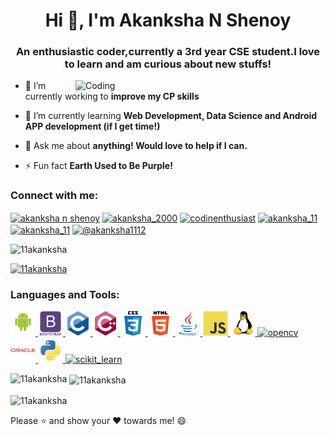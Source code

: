 <h1 align="center">Hi 👋, I'm Akanksha N Shenoy</h1>
<h3 align="center">An enthusiastic coder,currently a 3rd year CSE student.I love to learn and am curious about new stuffs!</h3>
<img  align="right" alt="Coding" width="400" src= "https://camo.githubusercontent.com/6f5e3ead776bc722fbfc3da2c8b1454a7a5f27a07b34c0ced075f90a6c25a3be/68747470733a2f2f6d69726f2e6d656469756d2e636f6d2f6d61782f313630302f302a4b32574c4d5445784c79696461374f522e676966">

- 🔭 I’m currently working to **improve my CP skills**

- 🌱 I’m currently learning **Web Development, Data Science and Android APP development (if I get time!)**

- 💬 Ask me about **anything! Would love to help if I can.**

- ⚡ Fun fact **Earth Used to Be Purple!**

<h3 align="left">Connect with me:</h3>
<p align="left">
<a href="https://linkedin.com/in/akanksha n shenoy" target="blank"><img align="center" src="https://raw.githubusercontent.com/rahuldkjain/github-profile-readme-generator/master/src/images/icons/Social/linked-in-alt.svg" alt="akanksha n shenoy" height="30" width="40" /></a>
<a href="https://www.codechef.com/users/akanksha_2000" target="blank"><img align="center" src="https://cdn.jsdelivr.net/npm/simple-icons@3.1.0/icons/codechef.svg" alt="akanksha_2000" height="30" width="40" /></a>
<a href="https://www.hackerrank.com/codinenthusiast" target="blank"><img align="center" src="https://raw.githubusercontent.com/rahuldkjain/github-profile-readme-generator/master/src/images/icons/Social/hackerrank.svg" alt="codinenthusiast" height="30" width="40" /></a>
<a href="https://codeforces.com/profile/akanksha_11" target="blank"><img align="center" src="https://cdn.jsdelivr.net/npm/simple-icons@3.0.1/icons/codeforces.svg" alt="akanksha_11" height="30" width="40" /></a>
<a href="https://www.leetcode.com/akanksha_11" target="blank"><img align="center" src="https://raw.githubusercontent.com/rahuldkjain/github-profile-readme-generator/master/src/images/icons/Social/leet-code.svg" alt="akanksha_11" height="30" width="40" /></a>
<a href="https://www.hackerearth.com/@akanksha1112" target="blank"><img align="center" src="https://raw.githubusercontent.com/rahuldkjain/github-profile-readme-generator/master/src/images/icons/Social/hackerearth.svg" alt="@akanksha1112" height="30" width="40" /></a>
</p>
<p align="left"> <img src="https://komarev.com/ghpvc/?username=11akanksha&label=Profile%20views&color=0e75b6&style=flat" alt="11akanksha" /> </p>

<p align="left"> <a href="https://github.com/ryo-ma/github-profile-trophy"><img src="https://github-profile-trophy.vercel.app/?username=11akanksha" alt="11akanksha" /></a> </p>

<h3 align="left">Languages and Tools:</h3>
<p align="left"> <a href="https://developer.android.com" target="_blank"> <img src="https://raw.githubusercontent.com/devicons/devicon/master/icons/android/android-original-wordmark.svg" alt="android" width="40" height="40"/> </a> <a href="https://getbootstrap.com" target="_blank"> <img src="https://raw.githubusercontent.com/devicons/devicon/master/icons/bootstrap/bootstrap-plain-wordmark.svg" alt="bootstrap" width="40" height="40"/> </a> <a href="https://www.cprogramming.com/" target="_blank"> <img src="https://raw.githubusercontent.com/devicons/devicon/master/icons/c/c-original.svg" alt="c" width="40" height="40"/> </a> <a href="https://www.w3schools.com/cpp/" target="_blank"> <img src="https://raw.githubusercontent.com/devicons/devicon/master/icons/cplusplus/cplusplus-original.svg" alt="cplusplus" width="40" height="40"/> </a> <a href="https://www.w3schools.com/css/" target="_blank"> <img src="https://raw.githubusercontent.com/devicons/devicon/master/icons/css3/css3-original-wordmark.svg" alt="css3" width="40" height="40"/> </a> <a href="https://www.w3.org/html/" target="_blank"> <img src="https://raw.githubusercontent.com/devicons/devicon/master/icons/html5/html5-original-wordmark.svg" alt="html5" width="40" height="40"/> </a> <a href="https://www.java.com" target="_blank"> <img src="https://raw.githubusercontent.com/devicons/devicon/master/icons/java/java-original.svg" alt="java" width="40" height="40"/> </a> <a href="https://developer.mozilla.org/en-US/docs/Web/JavaScript" target="_blank"> <img src="https://raw.githubusercontent.com/devicons/devicon/master/icons/javascript/javascript-original.svg" alt="javascript" width="40" height="40"/> </a> <a href="https://www.linux.org/" target="_blank"> <img src="https://raw.githubusercontent.com/devicons/devicon/master/icons/linux/linux-original.svg" alt="linux" width="40" height="40"/> </a> <a href="https://opencv.org/" target="_blank"> <img src="https://www.vectorlogo.zone/logos/opencv/opencv-icon.svg" alt="opencv" width="40" height="40"/> </a> <a href="https://www.oracle.com/" target="_blank"> <img src="https://raw.githubusercontent.com/devicons/devicon/master/icons/oracle/oracle-original.svg" alt="oracle" width="40" height="40"/> </a> <a href="https://www.python.org" target="_blank"> <img src="https://raw.githubusercontent.com/devicons/devicon/master/icons/python/python-original.svg" alt="python" width="40" height="40"/> </a> <a href="https://scikit-learn.org/" target="_blank"> <img src="https://upload.wikimedia.org/wikipedia/commons/0/05/Scikit_learn_logo_small.svg" alt="scikit_learn" width="40" height="40"/> </a> </p>

<p><img align="left" src="https://github-readme-stats.vercel.app/api/top-langs?username=11akanksha&show_icons=true&locale=en&layout=compact" alt="11akanksha" /></p>

<p>&nbsp;<img align="center" src="https://github-readme-stats.vercel.app/api?username=11akanksha&show_icons=true&locale=en" alt="11akanksha" /></p>

<p><img align="center" src="https://github-readme-streak-stats.herokuapp.com/?user=11akanksha&" alt="11akanksha" /></p>
Please ⭐ and show your ❤ towards me! 😄
